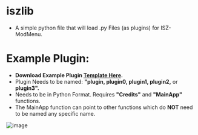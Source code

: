 # iszlib
- A simple python file that will load .py Files (as plugins) for ISZ-ModMenu.






# Example Plugin:
- **Download Example Plugin [Template Here]().**
- Plugin Needs to be named: **"plugin, plugin0, plugin1, plugin2,** or **plugin3".**
- Needs to be in Python Format. Requires **"Credits"** and **"MainApp"** functions.
- The MainApp function can point to other functions which do **NOT** need to be named any specific name.

![image](https://github.com/Cracko298/iszlib/assets/78656905/c642b8f4-e1cd-461f-9530-55b104c4e8df)
